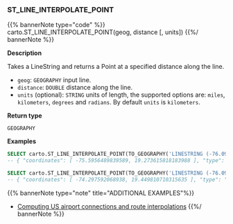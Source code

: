 ### ST_LINE_INTERPOLATE_POINT

{{% bannerNote type="code" %}}
carto.ST_LINE_INTERPOLATE_POINT(geog, distance [, units])
{{%/ bannerNote %}}

**Description**

Takes a LineString and returns a Point at a specified distance along the line.

* `geog`: `GEOGRAPHY` input line.
* `distance`: `DOUBLE` distance along the line.
* `units` (optional): `STRING` units of length, the supported options are: `miles`, `kilometers`, `degrees` and `radians`. By default `units` is `kilometers`.

**Return type**

`GEOGRAPHY`

**Examples**

``` sql
SELECT carto.ST_LINE_INTERPOLATE_POINT(TO_GEOGRAPHY('LINESTRING (-76.091308 18.427501,-76.695556 18.729501,-76.552734 19.40443,-74.61914 19.134789,-73.652343 20.07657,-73.157958 20.210656)'), 250);
-- { "coordinates": [ -75.5956489839589, 19.273615818183988 ], "type": "Point" }
```

``` sql
SELECT carto.ST_LINE_INTERPOLATE_POINT(TO_GEOGRAPHY('LINESTRING (-76.091308 18.427501,-76.695556 18.729501,-76.552734 19.40443,-74.61914 19.134789,-73.652343 20.07657,-73.157958 20.210656)'), 250, 'miles');
-- { "coordinates": [ -74.297592068938, 19.449810710315635 ], "type": "Point" }
```

{{% bannerNote type="note" title="ADDITIONAL EXAMPLES"%}}

* [Computing US airport connections and route interpolations](/analytics-toolbox-snowflake/examples/computing-us-airport-connections-and-route-interpolations/)
{{%/ bannerNote %}}
